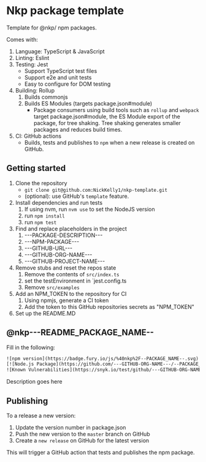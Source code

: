 # Nkp package template

Template for @nkp/ npm packages.

Comes with:

1. Language: TypeScript & JavaScript
2. Linting: Eslint
3. Testing: Jest
    - Support TypeScript test files
    - Support e2e and unit tests
    - Easy to configure for DOM testing
4. Building: Rollup
    1. Builds commonjs
    2. Builds ES Modules (targets package.json#module)
        - Package consumers using build tools such as `rollup` and `webpack` target package.json#module, the ES Module export of the package, for tree shaking. Tree shaking generates smaller packages and reduces build times.
5. CI: GitHub actions
    - Builds, tests and publishes to `npm` when a new release is created on GitHub.

## Getting started

1. Clone the repository
    - `git clone git@github.com:NickKelly1/nkp-template.git`
    - (optional): use GitHub's `template` feature.
2. Install dependencies and run tests
    1. If using nvm, run `nvm use` to set the NodeJS version
    2. run `npm install`
    3. run `npm test`
3. Find and replace placeholders in the project
    1. ---PACKAGE-DESCRIPTION---
    2. ---NPM-PACKAGE---
    3. ---GITHUB-URL---
    4. ---GITHUB-ORG-NAME---
    5. ---GITHUB-PROJECT-NAME---
4. Remove stubs and reset the repos state
    1. Remove the contents of `src/index.ts`
    2. set the testEnvironment in `jest.config.ts
    3. Remove `src/examples`
5. Add an NPM_TOKEN to the repository for CI
    1. Using npmjs, generate a CI token
    2. Add the token to this GitHub repositories secrets as "NPM_TOKEN"
6. Set up the README.MD

## @nkp---README_PACKAGE_NAME--

Fill in the following:

```txt
![npm version](https://badge.fury.io/js/%40nkp%2F--PACKAGE_NAME--.svg)
[![Node.js Package](https://github.com/---GITHUB-ORG-NAME---/--PACKAGE_NAME--/actions/workflows/npm-publish.yml/badge.svg)](https://github.com/---GITHUB-ORG-NAME---/---GITHUB-PROJECT-NAME---/actions/workflows/npm-publish.yml)
![Known Vulnerabilities](https://snyk.io/test/github/---GITHUB-ORG-NAME---/---GITHUB-PROJECT-NAME---/badge.svg)
```

Description goes here

## Publishing

To a release a new version:

1. Update the version number in package.json
2. Push the new version to the `master` branch on GitHub
3. Create a `new release` on GitHub for the latest version

This will trigger a GitHub action that tests and publishes the npm package.
